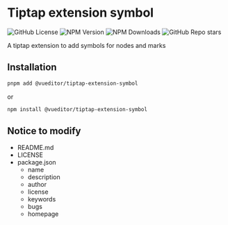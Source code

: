 # Tiptap extension symbol

![GitHub License](https://img.shields.io/github/license/vueditor/tiptap-extension-symbol?style=plastic) ![NPM Version](https://img.shields.io/npm/v/%40vueditor%2Ftiptap-extension-symbol?style=plastic) ![NPM Downloads](https://img.shields.io/npm/dm/%40vueditor%2Ftiptap-extension-symbol?style=plastic)  ![GitHub Repo stars](https://img.shields.io/github/stars/vueditor/tiptap-extension-symbol?style=plastic)

A tiptap extension to  add symbols for nodes and marks

## Installation

```bash
pnpm add @vueditor/tiptap-extension-symbol
```

or

```bash
npm install @vueditor/tiptap-extension-symbol
```

## Notice to modify

- README.md
- LICENSE
- package.json
  - name
  - description
  - author
  - license
  - keywords
  - bugs
  - homepage
